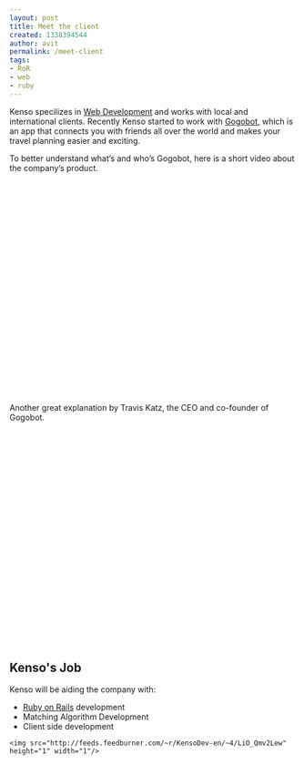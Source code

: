 ```yaml
---
layout: post
title: Meet the client
created: 1338394544
author: avit
permalink: /meet-client
tags:
- RoR
- web
- ruby
---
```

<p>Kenso specilizes in <a href='http://www.kensodev.com' target='_blank' title='Web Development'>Web Development</a> and works with local and international clients. Recently Kenso started to work with <a href='http://www.gogobot.com/' target='_blank' title='Gogobot'>Gogobot</a>, which is an app that connects you with friends all over the world and makes your travel planning easier and exciting.</p>

<p>To better understand what’s and who’s Gogobot, here is a short video about the company’s product. <object height='390' width='640'><param name='movie' value='http://www.youtube.com/v/dBU8Smc22II?fs=1&hl=en_US' /><param name='allowFullScreen' value='true' /><param name='allowscriptaccess' value='always' /><embed allowfullscreen='true' allowscriptaccess='always' height='390' src='http://www.youtube.com/v/dBU8Smc22II?fs=1&hl=en_US' type='application/x-shockwave-flash' width='640' /></object></p>

<p>Another great explanation by Travis Katz, the CEO and co-founder of Gogobot. <object height='390' width='640'><param name='movie' value='http://www.youtube.com/v/AOoPV0SjIcg?fs=1&hl=en_US' /><param name='allowFullScreen' value='true' /><param name='allowscriptaccess' value='always' /><embed allowfullscreen='true' allowscriptaccess='always' height='390' src='http://www.youtube.com/v/AOoPV0SjIcg?fs=1&hl=en_US' type='application/x-shockwave-flash' width='640' /></object> <h2>Kenso's Job</h2> Kenso will be aiding the company with: <ul>
	<li><a href='http://www.kensodev.com/category/ruby-on-rails/' target='_blank' title='Ruby on Rails'>Ruby on Rails</a> development</li>
	<li>Matching Algorithm Development</li>
	<li>Client side development</li>
</ul></p>
      
    <img src="http://feeds.feedburner.com/~r/KensoDev-en/~4/LiO_Qmv2Lew" height="1" width="1"/>
